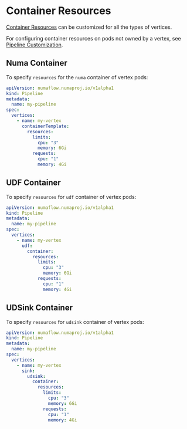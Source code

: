 # Container Resources

[Container Resources](https://kubernetes.io/docs/concepts/configuration/manage-resources-containers/) can be customized for all the types of vertices.

For configuring container resources on pods not owned by a vertex, see [Pipeline Customization](./pipeline-customization.md).

## Numa Container

To specify `resources` for the `numa` container of vertex pods:

```yaml
apiVersion: numaflow.numaproj.io/v1alpha1
kind: Pipeline
metadata:
  name: my-pipeline
spec:
  vertices:
    - name: my-vertex
      containerTemplate:
        resources:
          limits:
            cpu: "3"
            memory: 6Gi
          requests:
            cpu: "1"
            memory: 4Gi
```

## UDF Container

To specify `resources` for `udf` container of vertex pods:

```yaml
apiVersion: numaflow.numaproj.io/v1alpha1
kind: Pipeline
metadata:
  name: my-pipeline
spec:
  vertices:
    - name: my-vertex
      udf:
        container:
          resources:
            limits:
              cpu: "3"
              memory: 6Gi
            requests:
              cpu: "1"
              memory: 4Gi
```

## UDSink Container

To specify `resources` for `udsink` container of vertex pods:

```yaml
apiVersion: numaflow.numaproj.io/v1alpha1
kind: Pipeline
metadata:
  name: my-pipeline
spec:
  vertices:
    - name: my-vertex
      sink:
        udsink:
          container:
            resources:
              limits:
                cpu: "3"
                memory: 6Gi
              requests:
                cpu: "1"
                memory: 4Gi
```

